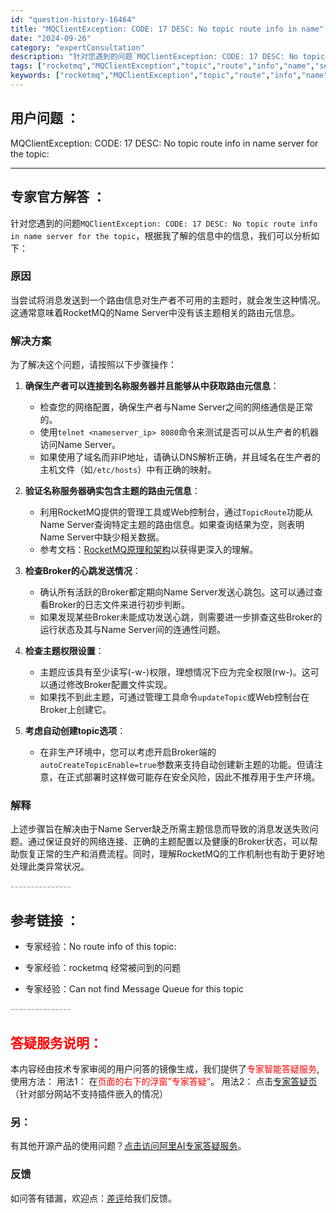 ```yaml
---
id: "question-history-16464"
title: "MQClientException: CODE: 17 DESC: No topic route info in name"
date: "2024-09-26"
category: "expertConsultation"
description: "针对您遇到的问题`MQClientException: CODE: 17 DESC: No topic route info in name server for the topic`，根据我了解的信息中的信息，我们可以分析如下：### 原因当尝试将消息发送到一个路由信息对生产者不可用的主题时，就会"
tags: ["rocketmq","MQClientException","topic","route","info","name","server"]
keywords: ["rocketmq","MQClientException","topic","route","info","name","server"]
---
```


## 用户问题 ： 
 MQClientException: CODE: 17 DESC: No topic route info in name server for the topic:  

---------------
## 专家官方解答 ：

针对您遇到的问题`MQClientException: CODE: 17 DESC: No topic route info in name server for the topic`，根据我了解的信息中的信息，我们可以分析如下：

### 原因
当尝试将消息发送到一个路由信息对生产者不可用的主题时，就会发生这种情况。这通常意味着RocketMQ的Name Server中没有该主题相关的路由元信息。

### 解决方案

为了解决这个问题，请按照以下步骤操作：

1. **确保生产者可以连接到名称服务器并且能够从中获取路由元信息**：
   - 检查您的网络配置，确保生产者与Name Server之间的网络通信是正常的。
   - 使用`telnet <nameserver_ip> 8080`命令来测试是否可以从生产者的机器访问Name Server。
   - 如果使用了域名而非IP地址，请确认DNS解析正确，并且域名在生产者的主机文件（如`/etc/hosts`）中有正确的映射。

2. **验证名称服务器确实包含主题的路由元信息**：
   - 利用RocketMQ提供的管理工具或Web控制台，通过`TopicRoute`功能从Name Server查询特定主题的路由信息。如果查询结果为空，则表明Name Server中缺少相关数据。
   - 参考文档：[RocketMQ原理和架构](https://rocketmq-learning.com/learning/rocketmq_learning-framework/)以获得更深入的理解。

3. **检查Broker的心跳发送情况**：
   - 确认所有活跃的Broker都定期向Name Server发送心跳包。这可以通过查看Broker的日志文件来进行初步判断。
   - 如果发现某些Broker未能成功发送心跳，则需要进一步排查这些Broker的运行状态及其与Name Server间的连通性问题。

4. **检查主题权限设置**：
   - 主题应该具有至少读写(-w-)权限，理想情况下应为完全权限(rw-)。这可以通过修改Broker配置文件实现。
   - 如果找不到此主题，可通过管理工具命令`updateTopic`或Web控制台在Broker上创建它。

5. **考虑自动创建topic选项**：
   - 在非生产环境中，您可以考虑开启Broker端的`autoCreateTopicEnable=true`参数来支持自动创建新主题的功能。但请注意，在正式部署时这样做可能存在安全风险，因此不推荐用于生产环境。

### 解释
上述步骤旨在解决由于Name Server缺乏所需主题信息而导致的消息发送失败问题。通过保证良好的网络连接、正确的主题配置以及健康的Broker状态，可以帮助恢复正常的生产和消费流程。同时，理解RocketMQ的工作机制也有助于更好地处理此类异常状况。


<font color="#949494">---------------</font> 


## 参考链接 ：

* 专家经验：No route info of this topic: 
 
 * 专家经验：rocketmq  经常被问到的问题 
 
 * 专家经验：Can not find Message Queue for this topic 


 <font color="#949494">---------------</font> 
 


## <font color="#FF0000">答疑服务说明：</font> 

本内容经由技术专家审阅的用户问答的镜像生成，我们提供了<font color="#FF0000">专家智能答疑服务</font>,使用方法：
用法1： 在<font color="#FF0000">页面的右下的浮窗”专家答疑“</font>。
用法2： 点击[专家答疑页](https://answer.opensource.alibaba.com/docs/intro)（针对部分网站不支持插件嵌入的情况）
### 另：


有其他开源产品的使用问题？[点击访问阿里AI专家答疑服务](https://answer.opensource.alibaba.com/docs/intro)。
### 反馈
如问答有错漏，欢迎点：[差评](https://ai.nacos.io/user/feedbackByEnhancerGradePOJOID?enhancerGradePOJOId=17241)给我们反馈。
